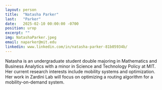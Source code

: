 ```yaml
---
layout: person
title:  "Natasha Parker"
last:   "Parker"
date:   2025-02-10 00:00:00 -0700
position: urop
excerpt: ""
img: NatashaParker.jpeg
email: naparker@mit.edu
linkedin: www.linkedin.com/in/natasha-parker-81b05934b/
---
```


Natasha is an undergraduate student double majoring in Mathematics and Business Analytics with a minor in Science and Technology Policy at MIT. Her current research interests include mobility systems and optimization. Her work in Zardini Lab will focus on optimizing a routing algorithm for a mobility-on-demand system.
